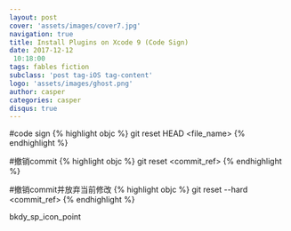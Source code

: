 ```yaml
---
layout: post
cover: 'assets/images/cover7.jpg'
navigation: true
title: Install Plugins on Xcode 9 (Code Sign)
date: 2017-12-12
 10:18:00
tags: fables fiction
subclass: 'post tag-iOS tag-content'
logo: 'assets/images/ghost.png'
author: casper
categories: casper
disqus: true
---
```


#code sign
{% highlight objc %}
git reset HEAD <file_name>
{% endhighlight %}

#撤销commit
{% highlight objc %}
git reset <commit_ref>
{% endhighlight %}

#撤销commit并放弃当前修改
{% highlight objc %}
git reset --hard <commit_ref>
{% endhighlight %}


bkdy_sp_icon_point
